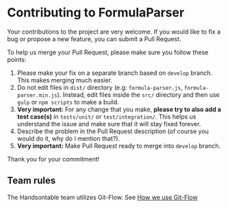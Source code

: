 # Contributing to FormulaParser

Your contributions to the project are very welcome. If you would like to fix a bug or propose a new feature, you can submit a Pull Request.

To help us merge your Pull Request, please make sure you follow these points:

1. Please make your fix on a separate branch based on `develop` branch. This makes merging much easier.
2. Do not edit files in `dist/` directory (e.g: `formula-parser.js`, `formula-parser.min.js`). Instead, edit files inside the `src/` directory and then use `gulp` or `npm scripts` to make a build.
3. **Very important:** For any change that you make, **please try to also add a test case(s)** in `tests/unit/` or `test/integration/`. This helps us understand the issue and make sure that it will stay fixed forever.
5. Describe the problem in the Pull Request description (of course you would do it, why do I mention that?).
6. **Very important:** Make Pull Request ready to merge into `develop` branch.

Thank you for your commitment!

## Team rules

The Handsontable team utilizes Git-Flow. See [How we use Git-Flow](https://github.com/handsontable/handsontable/wiki/How-we-use-Git-Flow)
